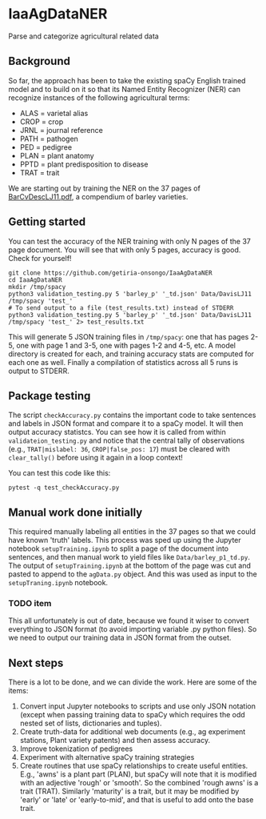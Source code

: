 # IaaAgDataNER
Parse and categorize agricultural related data

## Background
So far, the approach has been to take the existing spaCy English trained
model and to build on it so that its Named Entity Recognizer (NER) can
recognize instances of the following agricultural terms:
- ALAS = varietal alias
- CROP = crop
- JRNL = journal reference
- PATH = pathogen
- PED  = pedigree
- PLAN = plant anatomy
- PPTD = plant predisposition to disease
- TRAT = trait

We are starting out by training the NER on the 37 pages of
[BarCvDescLJ11.pdf](https://smallgrains.ucdavis.edu/cereal_files/BarCvDescLJ11.pdf),
a compendium of barley varieties.

## Getting started
You can test the accuracy of the NER training with only N pages of the 37 page document. You will see that with only 5 pages, accuracy is good. Check for yourself!
```
git clone https://github.com/getiria-onsongo/IaaAgDataNER
cd IaaAgDataNER
mkdir /tmp/spacy
python3 validation_testing.py 5 'barley_p' '_td.json' Data/DavisLJ11 /tmp/spacy 'test_'
# To send output to a file (test_results.txt) instead of STDERR
python3 validation_testing.py 5 'barley_p' '_td.json' Data/DavisLJ11 /tmp/spacy 'test_' 2> test_results.txt
```
This will generate 5 JSON training files in `/tmp/spacy`: one that has
pages 2-5, one with page 1 and 3-5, one with pages 1-2 and 4-5, etc. A
model directory is created for each, and training accuracy stats are computed
for each one as well. Finally a compilation of statistics across all 5 runs
is output to STDERR.

## Package testing
The script `checkAccuracy.py` contains the important code to take sentences and
labels in JSON format and compare it to a spaCy model. It will then output
accuracy statistcs. You can see how it is called from within
`validateion_testing.py` and notice that the central tally of observations
(e.g., `TRAT|mislabel: 36`, `CROP|false_pos: 17`) must be cleared with
`clear_tally()` before using it again in a loop context!

You can test this code like this:
```
pytest -q test_checkAccuracy.py
```

## Manual work done initially
This required manually labeling all
entities in the 37 pages so that we could have known 'truth' labels.
This process was sped up using the Jupyter notebook `setupTraining.ipynb`
to split a page of the document into sentences, and then manual work to
yield files like `Data/barley_p1_td.py`. The output of `setupTraining.ipynb`
at the bottom of the page was cut and pasted to append to the `agData.py`
object. And this was used as input to the `setupTraning.ipynb` notebook.

### TODO item
This all unfortunately is out of date, because we found it wiser to convert everything to JSON format (to avoid importing variable .py python files). So we need to output our training data in JSON format from the outset.

## Next steps
There is a lot to be done, and we can divide the work. Here are some of the
items:
1. Convert input Jupyter notebooks to scripts and use only JSON notation
 (except when passing training data to spaCy which requires the odd nested
 set of lists, dictionaries and tuples).
2. Create truth-data for additional web documents (e.g., ag experiment stations, Plant variety patents) and then assess accuracy.
3. Improve tokenization of pedigrees
4. Experiment with alternative spaCy training strategies
5. Create routines that use spaCy relationships to create useful entities. E.g., 'awns' is a plant part (PLAN), but spaCy will note that it is modified with an adjective 'rough' or 'smooth'. So the combined 'rough awns' is a trait (TRAT). Similarly 'maturity' is a trait, but it may be modified by 'early' or 'late' or 'early-to-mid', and that is useful to add onto the base trait.
